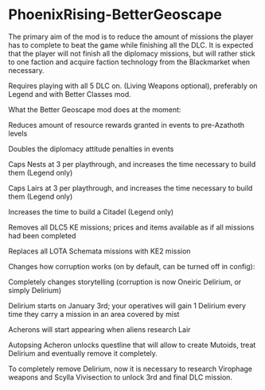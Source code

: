 # PhoenixRising-BetterGeoscape
The primary aim of the mod is to reduce the amount of missions the player has to complete to beat the game while finishing all the DLC. It is expected that the player will not finish all the diplomacy missions, but will rather stick to one faction and acquire faction technology from the Blackmarket when necessary.

Requires playing with all 5 DLC on. (Living Weapons optional), preferably on Legend and with Better Classes mod.

What the Better Geoscape mod does at the moment:

Reduces amount of resource rewards granted in events to pre-Azathoth levels

Doubles the diplomacy attitude penalties in events

Caps Nests at 3 per playthrough, and increases the time necessary to build them (Legend only)

Caps Lairs at 3 per playthrough, and increases the time necessary to build them (Legend only)

Increases the time to build a Citadel (Legend only)

Removes all DLC5 KE missions; prices and items available as if all missions had been completed

Replaces all LOTA Schemata missions with KE2 mission

Changes how corruption works (on by default, can be turned off in config):

Completely changes storytelling (corruption is now Oneiric Delirium, or simply Delirium)

Delirium starts on January 3rd; your operatives will gain 1 Delirium every time they carry a mission in an area covered by mist

Acherons will start appearing when aliens research Lair

Autopsing Acheron unlocks questline that will allow to create Mutoids, treat Delirium and eventually remove it completely.

To completely remove Delirium, now it is necessary to research Virophage weapons and Scylla Vivisection to unlock 3rd and final DLC mission.

